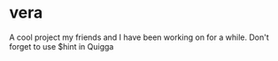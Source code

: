 # vera
A cool project my friends and I have been working on for a while.
Don't forget to use $hint in Quigga
